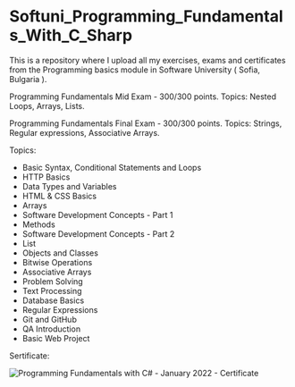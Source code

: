# Softuni_Programming_Fundamentals_With_C_Sharp
This is a repository where I upload all my exercises, exams and certificates from the Programming basics module in Software University ( Sofia, Bulgaria ).

Programming Fundamentals Mid Exam - 300/300 points.
Topics: Nested Loops, Arrays, Lists.

Programming Fundamentals Final Exam - 300/300 points.
Topics: Strings, Regular expressions, Associative Arrays.

Topics:
- Basic Syntax, Conditional Statements and Loops
- HTTP Basics
- Data Types and Variables
- HTML & CSS Basics
- Arrays
- Software Development Concepts - Part 1
- Methods
- Software Development Concepts - Part 2
- List
- Objects and Classes
- Bitwise Operations
- Associative Arrays
- Problem Solving
- Text Processing
- Database Basics
- Regular Expressions
- Git and GitHub
- QA Introduction
- Basic Web Project

Sertificate:

![Programming Fundamentals with C# - January 2022 - Certificate](https://user-images.githubusercontent.com/72508846/175771320-cea1f4b1-867f-4ecf-b805-169f5517686b.jpeg)

